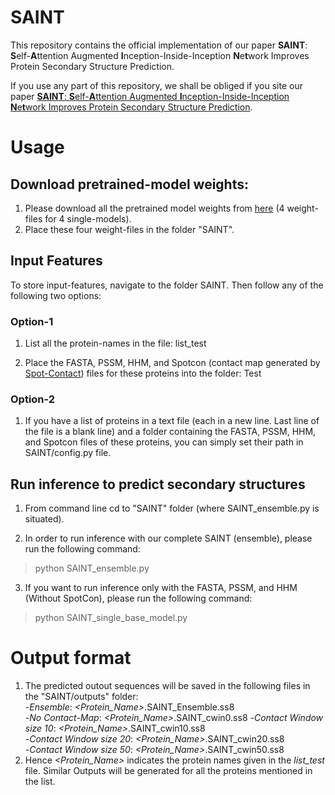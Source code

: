 
# SAINT
This repository contains the official implementation of our paper **SAINT**: **S**elf-**A**ttention Augmented **I**nception-Inside-Inception **N**e**t**work Improves Protein Secondary Structure Prediction.

If you use any part of this repository, we shall be obliged if you site our paper [**SAINT**: **S**elf-**A**ttention Augmented **I**nception-Inside-Inception **N**e**t**work Improves Protein Secondary Structure Prediction](https://www.biorxiv.org/content/10.1101/786921v1).

# Usage

## Download pretrained-model weights:
1. Please download all the pretrained model weights from [here](https://drive.google.com/open?id=1mjXUfz33asJHBorEeMU0kd1A-1WChRyR) (4 weight-files for 4 single-models).
2. Place these four weight-files in the folder "SAINT".

## Input Features
To store input-features, navigate to the folder SAINT. Then follow any of the following two options:
### Option-1
1. List all the protein-names in the file: list_test

2. Place the FASTA, PSSM, HHM, and Spotcon (contact map generated by [Spot-Contact](https://sparks-lab.org/server/spot-contact/)) files for these proteins into the folder: Test

### Option-2
1. If you have a list of proteins in a text file (each in a new line. Last line of the file is a blank line) and a folder containing the FASTA, PSSM, HHM, and Spotcon files of these proteins, you can simply set their path in SAINT/config.py file.

## Run inference to predict secondary structures
1. From command line cd to "SAINT" folder (where SAINT_ensemble.py is situated).

2. In order to run inference with our complete SAINT (ensemble), please run the following command:

  > python SAINT_ensemble.py
  
3. If you want to run inference only with the FASTA, PSSM, and HHM (Without SpotCon), please run the following command:

  > python SAINT_single_base_model.py
  
# Output format
1. The predicted outout sequences will be saved in the following files in the "SAINT/outputs" folder:  
	-*Ensemble*: *<Protein_Name>*.SAINT_Ensemble.ss8  
	-*No Contact-Map*: *<Protein_Name>*.SAINT_cwin0.ss8 
	-*Contact Window size 10*: *<Protein_Name>*.SAINT_cwin10.ss8  
	-*Contact Window size 20*: *<Protein_Name>*.SAINT_cwin20.ss8  
	-*Contact Window size 50*: *<Protein_Name>*.SAINT_cwin50.ss8  
 2. Hence *<Protein_Name>* indicates the protein names given in the *list_test* file. Similar Outputs will be generated for all the proteins mentioned in the list.  
